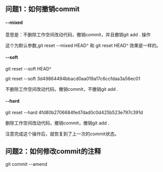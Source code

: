 ## 问题1：如何撤销commit

#### --mixed 

意思是：不删除工作空间改动代码，撤销commit，并且撤销git add . 操作

这个为默认参数,git reset --mixed HEAD^ 和 git reset HEAD^ 效果是一样的。

 

#### --soft  

git reset --soft HEAD^

git reset --soft  3d49864494bbacd0aa019a17c6ccfdaa3a56ec01

不删除工作空间改动代码，撤销commit，不撤销git add . 

 

#### --hard

git reset --hard  4fd80b2706684fed7dad0c0d425b523e797c391d

删除工作空间改动代码，撤销commit，撤销git add . 

注意完成这个操作后，就恢复到了上一次的commit状态。



## 问题2：如何修改commit的注释

 git commit --amend